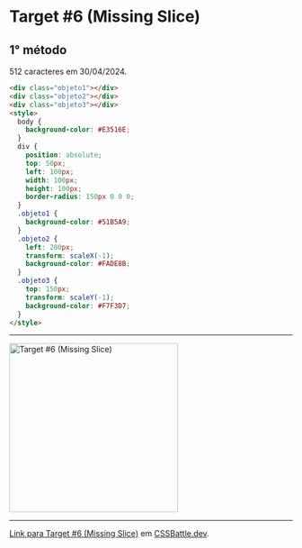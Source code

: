 # Target #6 (Missing Slice)

## 1° método

512 caracteres em 30/04/2024.

``` HTML
<div class="objeto1"></div>
<div class="objeto2"></div>
<div class="objeto3"></div>
<style>
  body {
    background-color: #E3516E;
  }
  div {
    position: absolute;
    top: 50px;
    left: 100px;
    width: 100px;
    height: 100px;
    border-radius: 150px 0 0 0;
  }
  .objeto1 {
    background-color: #51B5A9;
  }
  .objeto2 {
    left: 200px;
    transform: scaleX(-1);
    background-color: #FADE8B;
  }
  .objeto3 {
    top: 150px;
    transform: scaleY(-1);
    background-color: #F7F3D7;
  }
</style>
```

---
<img src="https://cssbattle.dev/targets/6.png" title="Target #6 (Missing Slice)" width="300px">

---

[Link para Target #6 (Missing Slice)](https://cssbattle.dev/play/6) em [CSSBattle.dev](https://cssbattle.dev/).